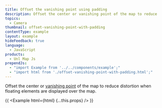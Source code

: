 ```yaml
---
title: Offset the vanishing point using padding
description: Offset the center or vanishing point of the map to reduce distortion when floating elements are displayed over the map.
topics:
  - Camera
thumbnail: offset-vanishing-point-with-padding
contentType: example
layout: example
hideFeedback: true
language:
  - JavaScript
products:
  - Unl Map Js
prependJs:
  - "import Example from '../../components/example';"
  - "import html from './offset-vanishing-point-with-padding.html';"
---
```


Offset the center or [vanishing point](https://en.wikipedia.org/wiki/Vanishing_point) of the map to reduce distortion when floating elements are displayed over the map.

{{ <Example html={html} {...this.props} /> }}
